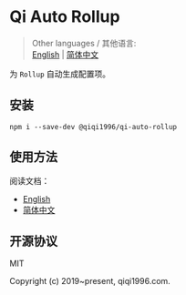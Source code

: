 # Qi Auto Rollup

> Other languages / 其他语言:  
> [English](./README.md) | [简体中文](./README.zh_CN.md) 

为 `Rollup` 自动生成配置项。

## 安装

```
npm i --save-dev @qiqi1996/qi-auto-rollup
```


## 使用方法

阅读文档：  
- [English](./docs/README.md)
- [简体中文](./docs/README.zh_CN.md)

## 开源协议

MIT

Copyright (c) 2019~present, qiqi1996.com.